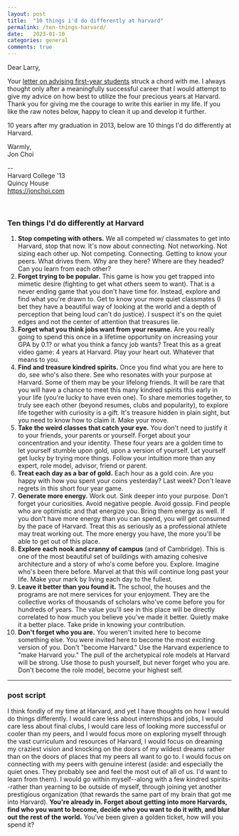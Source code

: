 ```yaml
---
layout: post
title:  "10 things i'd do differently at harvard"
permalink: /ten-things-harvard/
date:   2023-01-10
categories: general
comments: true
---
```


Dear Larry,

Your [letter on advising first-year students](https://www.harvardmagazine.com/2023/01/letters-mass-hall-advising) struck a chord with me.  I always thought only after a meaningfully successful career that I would attempt to give my advice on how best to utilize the four precious years at Harvard.  Thank you for giving me the courage to write this earlier in my life. If you like the raw notes below, happy to clean it up and develop it further. 

10 years after my graduation in 2013, below are 10 things I'd do differently at Harvard.

Warmly, <br>
Jon Choi

--  <br>
Harvard College '13  <br>
Quincy House <br>
https://jonchoi.com <br>

<br>

### Ten things I'd do differently at Harvard  
1. **Stop competing with others.** We all competed w/ classmates to get into Harvard, stop that now. It's now about connecting. Not networking. Not sizing each other up. Not competing. Connecting. Getting to know your peers. What drives them. Why are they here? Where are they headed? Can you learn from each other? <br>
2. **Forget trying to be popular.** This game is how you get trapped into mimetic desire (fighting to get what others seem to want). That is a never ending game that you don't have time for. Instead, explore and find what you're drawn to. Get to know your more quiet classmates (I bet they have a beautiful way of looking at the world and a depth of perception that being loud can't do justice). I suspect it's on the quiet edges and not the center of attention that treasures lie. <br>
3. **Forget what you think jobs want from your resume.** Are you really going to spend this once in a lifetime opportunity on increasing your GPA by 0.1? or what you think a fancy job wants? Treat this as a great video game: 4 years at Harvard. Play your heart out. Whatever that means to you. <br>
4. **Find and treasure kindred spirits.** Once you find what you are here to do, see who's also there. See who resonates with your purpose at Harvard. Some of them may be your lifelong friends. It will be rare that you will have a chance to meet this many kindred spirits this early in your life (you're lucky to have even one). To share memories together, to truly see each other (beyond resumes, clubs and popularity), to explore life together with curiosity is a gift. It's treasure hidden in plain sight, but you need to know how to claim it. Make your move. <br>
5. **Take the weird classes that catch your eye.** You don't need to justify it to your friends, your parents or yourself. Forget about your concentration and your identity. These four years are a golden time to let yourself stumble upon gold, upon a version of yourself. Let yourself get lucky by trying more things. Follow your intuition more than any expert, role model, advisor, friend or parent. <br>
6. **Treat each day as a bar of gold.** Each hour as a gold coin. Are you happy with how you spent your coins yesterday? Last week? Don't leave regrets in this short four year game.  <br>
7. **Generate more energy.** Work out. Sink deeper into your purpose. Don't forget your curiosities. Avoid negative people. Avoid gossip. Find people who are optimistic and that energize you. Bring them energy as well. If you don't have more energy than you can spend, you will get consumed by the pace of Harvard. Treat this as seriously as a professional athlete may treat working out. The more energy you have, the more you'll be able to get out of this place. <br>
8. **Explore each nook and cranny of campus** (and of Cambridge). This is one of the most beautiful set of buildings with amazing cohesive architecture and a story of who's come before you. Explore. Imagine who's been there before. Marvel at that this will continue long past your life. Make your mark by living each day to the fullest.  <br>
9. **Leave it better than you found it.** The school, the houses and the programs are not mere services for your enjoyment. They are the collective works of thousands of scholars who've come before you for hundreds of years. The value you'll see in this place will be directly correlated to how much you believe you've made it better. Quietly make it a better place. Take pride in knowing your contribution.  <br>
10. **Don't forget who you are.** You weren't invited here to become something else. You were invited here to become the most exciting version of you. Don't "become Harvard." Use the Harvard experience to "make Harvard you." The pull of the archetypical role models at Harvard will be strong. Use those to push yourself, but never forget who you are. Don't become the role model, become your highest self. <br>

---

### post script
I think fondly of my time at Harvard, and yet I have thoughts on how I would do things differently.  I would care less about internships and jobs, I would care less about final clubs, I would care less of looking more successful or cooler than my peers, and I would focus more on exploring myself through the vast curriculum and resources of Harvard, I would focus on dreaming my craziest vision and knocking on the doors of my wildest dreams rather than on the doors of places that my peers all want to go to.  I would focus on connecting with my peers with genuine interest (aside: and especially the quiet ones. They probably see and feel the most out of all of us. I'd want to learn from them).  I would go within myself--along with a few kindred spirits--rather than yearning to be outside of myself, through joining yet another prestigious organization (that rewards the same part of my brain that got me into Harvard).  **You're already in.  Forget about getting into more Harvards, find who you want to become, decide who you want to do it with, and blur out the rest of the world.**  You've been given a golden ticket, how will you spend it?

